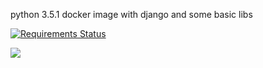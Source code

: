 python 3.5.1 docker image with django and some basic libs

[![Requirements Status](https://requires.io/github/bastianh/djangobase/requirements.svg?branch=master)](https://requires.io/github/bastianh/djangobase/requirements/?branch=master)

[![](https://badge.imagelayers.io/dafire/pythonbase:latest.svg)](https://imagelayers.io/?images=dafire/djangobase:latest 'Get your own badge on imagelayers.io')
